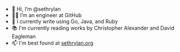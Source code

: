 
- 👋 Hi, I’m @sethrylan
- 🧑‍💼 I’m an engineer at GitHub
- 🧰 I currently write using Go, Java, and Ruby
- 📚 I'm currently reading works by Christopher Alexander and David Eagleman
- 📫 I'm best found at [sethrylan.org](https://sethrylan.org)
